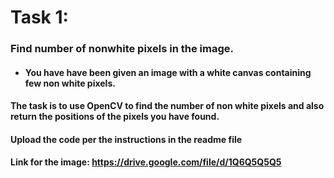 # Task 1:

### Find number of nonwhite pixels in the image.

- #### You have have been given an image with a white canvas containing few non white pixels.

#### The task is to use OpenCV to find the number of non white pixels and also return the positions of the pixels you have found.

#### Upload the code per the instructions in the readme file

#### Link for the image: https://drive.google.com/file/d/1Q6Q5Q5Q5
